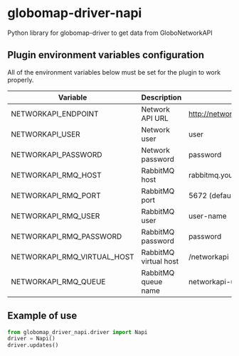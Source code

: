 # globomap-driver-napi
Python library for globomap-driver to get data from GloboNetworkAPI

## Plugin environment variables configuration
All of the environment variables below must be set for the plugin to work properly.

| Variable                    |  Description            | Example                             |
|-----------------------------|-------------------------|-------------------------------------|
| NETWORKAPI_ENDPOINT         | Network API URL         | http://networkapi.domain.com:8080   |
| NETWORKAPI_USER             | Network user            | user                                |
| NETWORKAPI_PASSWORD         | Network password        | password                            |
| NETWORKAPI_RMQ_HOST         | RabbitMQ host           | rabbitmq.yourdomain.com             |
| NETWORKAPI_RMQ_PORT         | RabbitMQ port           | 5672 (default)                      |
| NETWORKAPI_RMQ_USER         | RabbitMQ user           | user-name                           |
| NETWORKAPI_RMQ_PASSWORD     | RabbitMQ password       | password                            |
| NETWORKAPI_RMQ_VIRTUAL_HOST | RabbitMQ virtual host   | /networkapi                         |
| NETWORKAPI_RMQ_QUEUE        | RabbitMQ queue name     | networkapi-updates                  |

## Example of use

```python
from globomap_driver_napi.driver import Napi
driver = Napi()
driver.updates()
